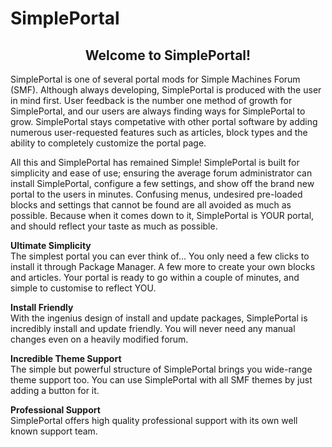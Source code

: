 # SimplePortal

<h2 style="text-align: center;">Welcome to SimplePortal!</h2>
<p>SimplePortal is one of several portal mods for Simple Machines Forum (SMF). Although always developing, SimplePortal is produced with the user in mind first. User feedback is the number one method of growth for SimplePortal, and our users are always finding ways for SimplePortal to grow. SimplePortal stays competative with other portal software by adding numerous user-requested features such as articles, block types and the ability to completely customize the portal page.</p>
<p>All this and SimplePortal has remained Simple! SimplePortal is built for simplicity and ease of use; ensuring the average forum administrator can install SimplePortal, configure a few settings, and show off the brand new portal to the users in minutes. Confusing menus, undesired pre-loaded blocks and settings that cannot be found are all avoided as much as possible. Because when it comes down to it, SimplePortal is YOUR portal, and should reflect your taste as much as possible.</p>
<p><strong>Ultimate Simplicity</strong>
<br />
The simplest portal you can ever think of... You only need a few clicks to install it through Package Manager. A few more to create your own blocks and articles. Your portal is ready to go within a couple of minutes, and simple to customise to reflect YOU.</p>
<p><strong>Install Friendly</strong>
<br />
With the ingenius design of install and update packages, SimplePortal is incredibly install and update friendly. You will never need any manual changes even on a heavily modified forum.</p>
<p><strong>Incredible Theme Support</strong>
<br />
The simple but powerful structure of SimplePortal brings you wide-range theme support too. You can use SimplePortal with all SMF themes by just adding a button for it.</p>
<p><strong>Professional Support</strong>
<br />
SimplePortal offers high quality professional support with its own well known support team.</p>

